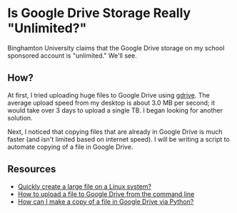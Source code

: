 # Is Google Drive Storage Really "Unlimited?"

Binghamton University claims that the Google Drive storage on my school sponsored account is "unlimited." We'll see.

## How?

At first, I tried uploading huge files to Google Drive using [gdrive](https://github.com/prasmussen/gdrive). The average upload speed from my desktop is about 3.0 MB per second; it would take over 3 days to upload a single TB. I began looking for another solution.

Next, I noticed that copying files that are already in Google Drive is much faster (and isn't limited based on internet speed). I will be writing a script to automate copying of a file in Google Drive.

## Resources

- [Quickly create a large file on a Linux system?](http://stackoverflow.com/questions/257844/quickly-create-a-large-file-on-a-linux-system)
- [How to upload a file to Google Drive from the command line](http://olivermarshall.net/how-to-upload-a-file-to-google-drive-from-the-command-line/)
- [How can I make a copy of a file in Google Drive via Python?](http://stackoverflow.com/questions/30716568/how-can-i-make-a-copy-of-a-file-in-google-drive-via-python)
